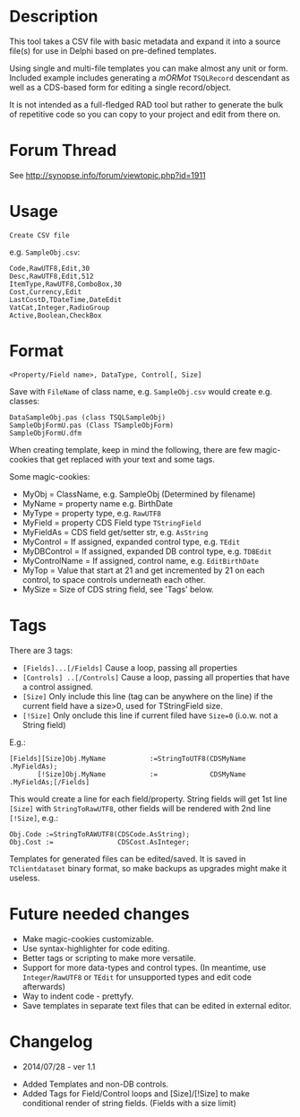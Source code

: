 # Description

This tool takes a CSV file with basic metadata and expand it into a source file(s) for use in Delphi based on pre-defined templates.

Using single and multi-file templates you can make almost any unit or form. Included example includes generating a *mORMot* `TSQLRecord` descendant as well as a CDS-based form for editing a single record/object.

It is not intended as a full-fledged RAD tool but rather to generate the bulk of repetitive code so you can copy to your project and edit from there on.

# Forum Thread

See http://synopse.info/forum/viewtopic.php?id=1911

# Usage

    Create CSV file 

e.g. `SampleObj.csv`:

    Code,RawUTF8,Edit,30
    Desc,RawUTF8,Edit,512
    ItemType,RawUTF8,ComboBox,30
    Cost,Currency,Edit
    LastCostD,TDateTime,DateEdit
    VatCat,Integer,RadioGroup
    Active,Boolean,CheckBox

# Format

    <Property/Field name>, DataType, Control[, Size]

Save with `FileName` of class name, e.g. `SampleObj.csv` would create e.g. classes:

    DataSampleObj.pas (class TSQLSampleObj)
    SampleObjFormU.pas (Class TSampleObjForm)
    SampleObjFormU.dfm


When creating template, keep in mind the following, there are few magic-cookies that get replaced with your text and some tags.

Some magic-cookies:

* MyObj = ClassName, e.g. SampleObj (Determined by filename)
* MyName = property name e.g. BirthDate
* MyType = property type, e.g. `RawUTF8`
* MyField = property CDS Field type `TStringField`
* MyFieldAs = CDS field get/setter str, e.g. `AsString`
* MyControl = If assigned, expanded control type, e.g. `TEdit`
* MyDBControl = If assigned, expanded DB control type, e.g. `TDBEdit`
* MyControlName = If assigned, control name, e.g. `EditBirthDate`
* MyTop = Value that start at 21 and get incremented by 21 on each control, to space controls underneath each other.
* MySize = Size of CDS string field, see 'Tags' below.

# Tags

There are 3 tags:

* `[Fields]...[/Fields]` Cause a loop, passing all properties
* `[Controls] ..[/Controls]` Cause a loop, passing all properties that have a control assigned.
* `[Size]` Only include this line (tag can be anywhere on the line) if the current field have a size>0, used for TStringField size.
* `[!Size]` Only onclude this line if current filed have `Size=0` (i.o.w. not a String field)

E.g.:

    [Fields][Size]Obj.MyName           :=StringToUTF8(CDSMyName   .MyFieldAs);
           [!Size]Obj.MyName           :=             CDSMyName   .MyFieldAs;[/Fields]

This would create a line for each field/property. String fields will get 1st line `[Size]` with `StringToRawUTF8`, other fields will be rendered with 2nd line `[!Size]`, e.g.:

    Obj.Code :=StringToRAWUTF8(CDSCode.AsString);
    Obj.Cost :=                CDSCost.AsInteger;

Templates for generated files can be edited/saved. It is saved in `TClientdataset` binary format, so make backups as upgrades might make it useless.

# Future needed changes

* Make magic-cookies customizable.
* Use syntax-highlighter for code editing.
* Better tags or scripting to make more versatile.
* Support for more data-types and control types. (In meantime, use `Integer`/`RawUTF8` or `TEdit` for unsupported types and edit code afterwards)
* Way to indent code - prettyfy.
* Save templates in separate text files that can be edited in external editor.

# Changelog

* 2014/07/28 - ver 1.1
 - Added Templates and non-DB controls.
 - Added Tags for Field/Control loops and [Size]/[!Size] to make conditional render of string fields. (Fields with a size limit)
